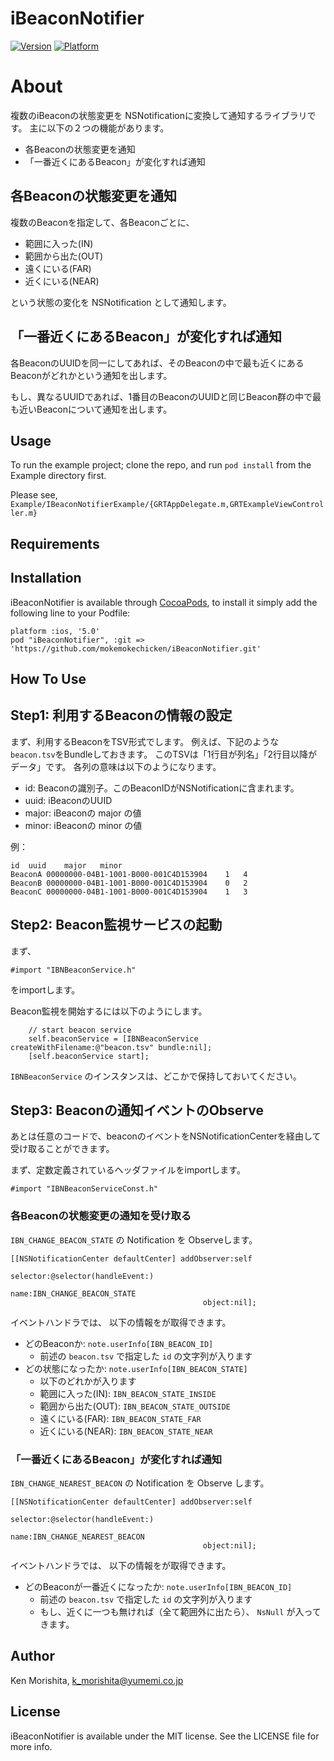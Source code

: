 # iBeaconNotifier

[![Version](http://cocoapod-badges.herokuapp.com/v/iBeaconNotifier/badge.png)](http://cocoadocs.org/docsets/iBeaconNotifier)
[![Platform](http://cocoapod-badges.herokuapp.com/p/iBeaconNotifier/badge.png)](http://cocoadocs.org/docsets/iBeaconNotifier)

About
=====

複数のiBeaconの状態変更を NSNotificationに変換して通知するライブラリです。
主に以下の２つの機能があります。

* 各Beaconの状態変更を通知
* 「一番近くにあるBeacon」が変化すれば通知

各Beaconの状態変更を通知
-------------------

複数のBeaconを指定して、各Beaconごとに、

* 範囲に入った(IN)
* 範囲から出た(OUT)
* 遠くにいる(FAR)
* 近くにいる(NEAR)

という状態の変化を NSNotification として通知します。

「一番近くにあるBeacon」が変化すれば通知
---------------------

各BeaconのUUIDを同一にしてあれば、そのBeaconの中で最も近くにあるBeaconがどれかという通知を出します。

もし、異なるUUIDであれば、1番目のBeaconのUUIDと同じBeacon群の中で最も近いBeaconについて通知を出します。


## Usage

To run the example project; clone the repo, and run `pod install` from the Example directory first.

Please see, `Example/IBeaconNotifierExample/{GRTAppDelegate.m,GRTExampleViewController.m}`

## Requirements

## Installation

iBeaconNotifier is available through [CocoaPods](http://cocoapods.org), to install
it simply add the following line to your Podfile:

    platform :ios, '5.0'
    pod "iBeaconNotifier", :git => 'https://github.com/mokemokechicken/iBeaconNotifier.git'

## How To Use

Step1: 利用するBeaconの情報の設定
--------------

まず、利用するBeaconをTSV形式でします。
例えば、下記のような `beacon.tsv`をBundleしておきます。
このTSVは「1行目が列名」「2行目以降がデータ」です。
各列の意味は以下のようになります。

* id: Beaconの識別子。このBeaconIDがNSNotificationに含まれます。
* uuid: iBeaconのUUID
* major: iBeaconの major の値
* minor: iBeaconの minor の値

例：

```text:beacon.tsv
id	uuid	major	minorBeaconA	00000000-04B1-1001-B000-001C4D153904	1	4BeaconB	00000000-04B1-1001-B000-001C4D153904	0	2BeaconC	00000000-04B1-1001-B000-001C4D153904	1	3
```

Step2: Beacon監視サービスの起動
--------------------

まず、

```
#import "IBNBeaconService.h"
```

をimportします。

Beacon監視を開始するには以下のようにします。

```
    // start beacon service
    self.beaconService = [IBNBeaconService createWithFilename:@"beacon.tsv" bundle:nil];
    [self.beaconService start];
```

`IBNBeaconService` のインスタンスは、どこかで保持しておいてください。

Step3: Beaconの通知イベントのObserve
--------------------

あとは任意のコードで、beaconのイベントをNSNotificationCenterを経由して受け取ることができます。

まず、定数定義されているヘッダファイルをimportします。

```
#import "IBNBeaconServiceConst.h"
```

### 各Beaconの状態変更の通知を受け取る

`IBN_CHANGE_BEACON_STATE` の Notification を Observeします。

```
[[NSNotificationCenter defaultCenter] addObserver:self 
                                         selector:@selector(handleEvent:) 
                                             name:IBN_CHANGE_BEACON_STATE 
                                           object:nil];
```

イベントハンドラでは、 以下の情報をが取得できます。


* どのBeaconか: `note.userInfo[IBN_BEACON_ID]`
	* 前述の `beacon.tsv` で指定した `id` の文字列が入ります
* どの状態になったか:  `note.userInfo[IBN_BEACON_STATE]`
	* 以下のどれかが入ります
	* 範囲に入った(IN): `IBN_BEACON_STATE_INSIDE`
	* 範囲から出た(OUT): `IBN_BEACON_STATE_OUTSIDE`
	* 遠くにいる(FAR): `IBN_BEACON_STATE_FAR`
	* 近くにいる(NEAR): `IBN_BEACON_STATE_NEAR`



### 「一番近くにあるBeacon」が変化すれば通知

`IBN_CHANGE_NEAREST_BEACON` の Notification を Observe します。

```
[[NSNotificationCenter defaultCenter] addObserver:self 
                                         selector:@selector(handleEvent:) 
                                             name:IBN_CHANGE_NEAREST_BEACON 
                                           object:nil];
```

イベントハンドラでは、 以下の情報をが取得できます。

* どのBeaconが一番近くになったか: `note.userInfo[IBN_BEACON_ID]`
	* 前述の `beacon.tsv` で指定した `id` の文字列が入ります
	* もし、近くに一つも無ければ（全て範囲外に出たら）、 `NsNull` が入ってきます。



## Author

Ken Morishita, k_morishita@yumemi.co.jp

## License

iBeaconNotifier is available under the MIT license. See the LICENSE file for more info.

